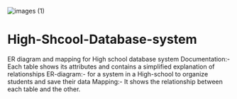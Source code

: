 ![images (1)](https://user-images.githubusercontent.com/80223613/120050467-12b3de00-c026-11eb-952c-6a9902e0988d.png)
# High-Shcool-Database-system
ER diagram and mapping for High school database system
Documentation:-
Each table shows its attributes and contains a simplified explanation of relationships
ER-diagram:-
for a system in a High-school to organize students and save their data
Mapping:-
It shows the relationship between each table and the other.
